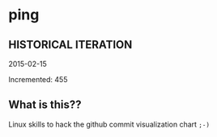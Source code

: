 # ping

## HISTORICAL ITERATION
2015-02-15

Incremented: 455

## What is this?? 
Linux skills to hack the github commit visualization chart `;-)`
